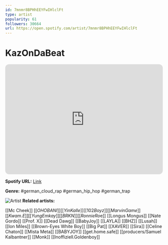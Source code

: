 ```yaml
---
id: 7mnmr8BPHhEEYFwIHlclFt
type: artist
popularity: 61
followers: 30664
url: https://open.spotify.com/artist/7mnmr8BPHhEEYFwIHlclFt
---
```

# KazOnDaBeat

<iframe style="border-radius:12px" src="https://open.spotify.com/embed/artist/7mnmr8BPHhEEYFwIHlclFt" width="100%" height="352" frameBorder="0" allowfullscreen="" allow="autoplay; clipboard-write; encrypted-media; fullscreen; picture-in-picture" loading="lazy"></iframe>

**Spotify URL:** [Link](https://open.spotify.com/artist/7mnmr8BPHhEEYFwIHlclFt)

**Genre:**  #german_cloud_rap #german_hip_hop #german_trap

![Artist](https://i.scdn.co/image/ab6761610000e5eb445a907a4cf902079f868353)
**Related artists:**

[[Mc Cheek]]
[[$OHO BANI]]
[[Yin Kalle]]
[[102 Boyz]]
[[Marvin Game]]
[[Kwam.E]]
[[Yung Emkay]]
[[BRKN]]
[[Ronnie Ro$e]]
[[Longus Mongus]]
[[Nate Gordo]]
[[Prof. X]]
[[Dead Dawg]]
[[BabyJoy]]
[[LAYLA]]
[[BHZ]]
[[Lusah]]
[[Ion Miles]]
[[Brown-Eyes White Boy]]
[[Big Pat]]
[[XAVER]]
[[Sira]]
[[Celine Chaton]]
[[Mista Meta]]
[[BABYJOY]]
[[get.home.safe]]
[[producers/Samuel Kalbantner]]
[[Monk]]
[[Inoffiziell.Goldenboy]]
